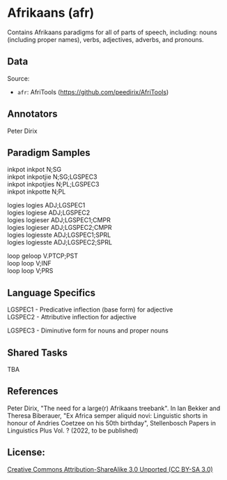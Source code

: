 # Afrikaans (afr)

Contains Afrikaans paradigms for all of parts of speech, including: nouns (including proper names), verbs, adjectives, adverbs, and pronouns.

## Data

Source:
- `afr`: AfriTools (https://github.com/peedirix/AfriTools)

## Annotators
Peter Dirix

## Paradigm Samples

inkpot	inkpot	N;SG<br/>
inkpot	inkpotjie	N;SG;LGSPEC3<br/>
inkpot	inkpotjies	N;PL;LGSPEC3<br/>
inkpot	inkpotte	N;PL<br/>
<p>
logies	logies	ADJ;LGSPEC1<br/>
logies	logiese	ADJ;LGSPEC2<br/>
logies	logieser	ADJ;LGSPEC1;CMPR<br/>
logies	logieser	ADJ;LGSPEC2;CMPR<br/>
logies	logiesste	ADJ;LGSPEC1;SPRL<br/>
logies	logiesste	ADJ;LGSPEC2;SPRL<br/>
<p>
loop	geloop	V.PTCP;PST<br/>
loop	loop	V;INF<br/>
loop	loop	V;PRS<br/>


## Language Specifics


LGSPEC1 - Predicative inflection (base form) for adjective <br />
LGSPEC2 - Attributive inflection for adjective <br />
<p>
LGSPEC3 - Diminutive form for nouns and proper nouns <br />

## Shared Tasks

TBA

## References

Peter Dirix, "The need for a large(r) Afrikaans treebank". In Ian Bekker and Theresa Biberauer, "Ex Africa semper aliquid novi: Linguistic shorts in honour of Andries Coetzee on his 50th birthday", Stellenbosch Papers in Linguistics Plus Vol. ? (2022, to be published)

## License: 
 [Creative Commons Attribution-ShareAlike 3.0 Unported (CC BY-SA 3.0)](https://creativecommons.org/licenses/by-sa/3.0/)


